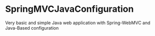 # SpringMVCJavaConfiguration
Very basic and simple Java web application with Spring-WebMVC and Java-Based configuration
